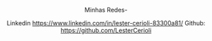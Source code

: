 <center>
<a href="https://github.com/LesterCerioli">
	
</a>





Minhas Redes-

Linkedin https://www.linkedin.com/in/lester-cerioli-83300a81/
Github: https://github.com/LesterCerioli




